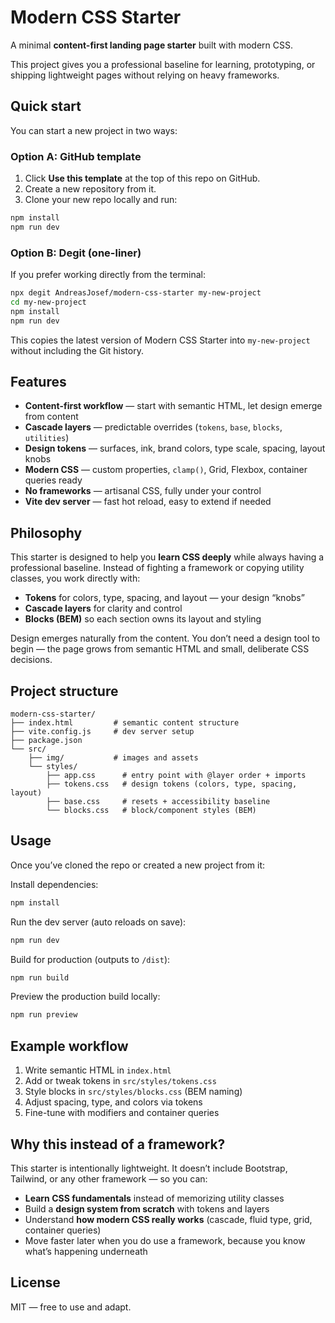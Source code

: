 # Modern CSS Starter

A minimal **content-first landing page starter** built with modern CSS.  

This project gives you a professional baseline for learning, prototyping, or shipping lightweight pages without relying on heavy frameworks.

## Quick start

You can start a new project in two ways:

### Option A: GitHub template  
1. Click **Use this template** at the top of this repo on GitHub.  
2. Create a new repository from it.  
3. Clone your new repo locally and run:

```bash
npm install
npm run dev
````

### Option B: Degit (one-liner)

If you prefer working directly from the terminal:

```bash
npx degit AndreasJosef/modern-css-starter my-new-project
cd my-new-project
npm install
npm run dev
```

This copies the latest version of Modern CSS Starter into `my-new-project` without including the Git history.

## Features

* **Content-first workflow** — start with semantic HTML, let design emerge from content
* **Cascade layers** — predictable overrides (`tokens`, `base`, `blocks`, `utilities`)
* **Design tokens** — surfaces, ink, brand colors, type scale, spacing, layout knobs
* **Modern CSS** — custom properties, `clamp()`, Grid, Flexbox, container queries ready
* **No frameworks** — artisanal CSS, fully under your control
* **Vite dev server** — fast hot reload, easy to extend if needed


## Philosophy

This starter is designed to help you **learn CSS deeply** while always having a professional baseline.
Instead of fighting a framework or copying utility classes, you work directly with:

* **Tokens** for colors, type, spacing, and layout — your design “knobs”
* **Cascade layers** for clarity and control
* **Blocks (BEM)** so each section owns its layout and styling

Design emerges naturally from the content. You don’t need a design tool to begin — the page grows from semantic HTML and small, deliberate CSS decisions.


## Project structure

```
modern-css-starter/
├── index.html         # semantic content structure
├── vite.config.js     # dev server setup
├── package.json
└── src/
    ├── img/           # images and assets
    └── styles/
        ├── app.css      # entry point with @layer order + imports
        ├── tokens.css   # design tokens (colors, type, spacing, layout)
        ├── base.css     # resets + accessibility baseline
        └── blocks.css   # block/component styles (BEM)
```

## Usage

Once you’ve cloned the repo or created a new project from it:

Install dependencies:

```bash
npm install
```

Run the dev server (auto reloads on save):

```bash
npm run dev
```

Build for production (outputs to `/dist`):

```bash
npm run build
```

Preview the production build locally:

```bash
npm run preview
```

## Example workflow

1. Write semantic HTML in `index.html`
2. Add or tweak tokens in `src/styles/tokens.css`
3. Style blocks in `src/styles/blocks.css` (BEM naming)
4. Adjust spacing, type, and colors via tokens
5. Fine-tune with modifiers and container queries


## Why this instead of a framework?

This starter is intentionally lightweight. It doesn’t include Bootstrap, Tailwind, or any other framework — so you can:

* **Learn CSS fundamentals** instead of memorizing utility classes
* Build a **design system from scratch** with tokens and layers
* Understand **how modern CSS really works** (cascade, fluid type, grid, container queries)
* Move faster later when you do use a framework, because you know what’s happening underneath


## License

MIT — free to use and adapt.

